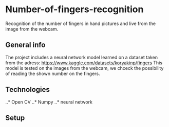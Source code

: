 # Number-of-fingers-recognition
Recognition of the number of fingers in hand pictures and live from the image from the webcam.

## General info
The project includes a neural network model learned on a dataset taken from the adress: 
https://www.kaggle.com/datasets/koryakinp/fingers
This model is tested on the images from the webcam, we chceck the possibility of reading the shown number on the fingers.

## Technologies
..* Open CV
..* Numpy
..* neural network

## Setup